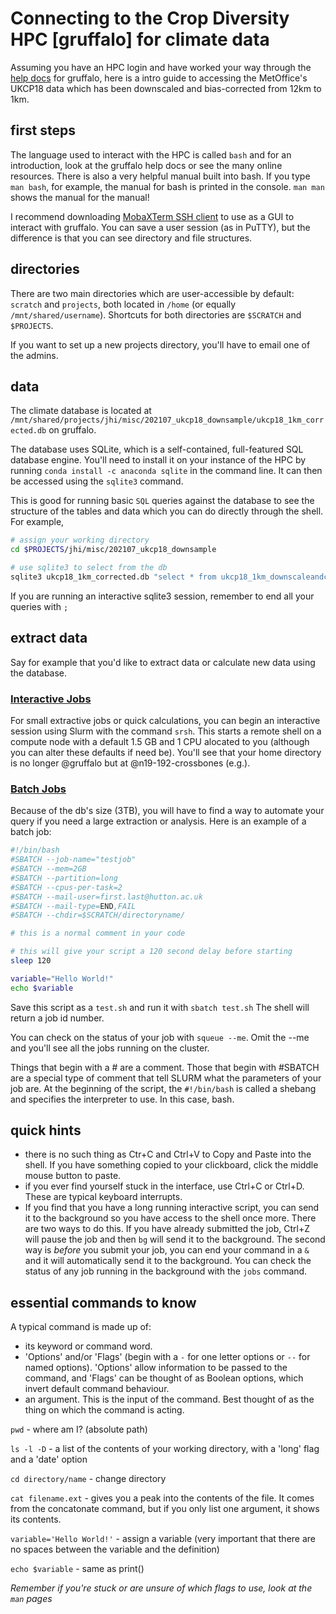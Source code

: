 # Connecting to the Crop Diversity HPC [gruffalo] for climate data 

Assuming you have an HPC login and have worked your way through the [help docs](https://help.cropdiversity.ac.uk) for gruffalo, here is a intro guide to accessing the MetOffice's UKCP18 data which has been downscaled and bias-corrected from 12km to 1km.


## first steps
The language used to interact with the HPC is called ```bash``` and for an introduction, look at the gruffalo help docs or see the many online resources. There is also a very helpful manual built into bash. If you type ```man bash```, for example, the manual for bash is printed in the console. ```man man``` shows the manual for the manual!

I recommend downloading [MobaXTerm SSH client](https://mobaxterm.mobatek.net/) to use as a GUI to interact with gruffalo. You can save a user session (as in PuTTY), but the difference is that you can see directory and file structures.


## directories 
There are two main directories which are user-accessible by default: ```scratch``` and ```projects```, both located in ```/home``` (or equally ```/mnt/shared/username```). Shortcuts for both directories are ```$SCRATCH``` and ```$PROJECTS```.

If you want to set up a new projects directory, you'll have to email one of the admins.


## data
The climate database is located at ```/mnt/shared/projects/jhi/misc/202107_ukcp18_downsample/ukcp18_1km_corrected.db``` on gruffalo.

The database uses SQLite, which is a self-contained, full-featured SQL database engine. You'll need to install it on your instance of the HPC by running ```conda install -c anaconda sqlite``` in the command line. It can then be accessed using the ```sqlite3``` command.

This is good for running basic ```SQL``` queries against the database to see the structure of the tables and data which you can do directly through the shell. For example, 

```bash 
# assign your working directory
cd $PROJECTS/jhi/misc/202107_ukcp18_downsample

# use sqlite3 to select from the db
sqlite3 ukcp18_1km_corrected.db "select * from ukcp18_1km_downscaleandcorrect_uk where id_1km = 1 and year = 1981;"
```
If you are running an interactive sqlite3 session, remember to end all your queries with ```;```


## extract data 
Say for example that you'd like to extract data or calculate new data using the database. 


### [Interactive Jobs](https://help.cropdiversity.ac.uk/slurm-overview.html#interactive-jobs)

For small extractive jobs or quick calculations, you can begin an interactive session using Slurm with the command ```srsh```. This starts a remote shell on a compute node with a default 1.5 GB and 1 CPU alocated to you (although you can alter these defaults if need be). You'll see that your home directory is no longer @gruffalo but at @n19-192-crossbones (e.g.).


### [Batch Jobs](https://help.cropdiversity.ac.uk/slurm-overview.html#batch-jobs)

Because of the db's size (3TB), you will have to find a way to automate your query if you need a large extraction or analysis. Here is an example of a batch job:

```bash
#!/bin/bash 
#SBATCH --job-name="testjob"
#SBATCH --mem=2GB
#SBATCH --partition=long
#SBATCH --cpus-per-task=2
#SBATCH --mail-user=first.last@hutton.ac.uk
#SBATCH --mail-type=END,FAIL
#SBATCH --chdir=$SCRATCH/directoryname/

# this is a normal comment in your code

# this will give your script a 120 second delay before starting
sleep 120

variable="Hello World!"
echo $variable
```

Save this script as a ```test.sh``` and run it with ```sbatch test.sh```
The shell will return a job id number. 

You can check on the status of your job with ```squeue --me```. Omit the --me and you'll see all the jobs running on the cluster. 

Things that begin with a # are a comment. Those that begin with #SBATCH are a special type of comment that tell SLURM what the parameters of your job are. At the beginning of the script, the ```#!/bin/bash``` is called a shebang and specifies the interpreter to use. In this case, bash.


## quick hints 
* there is no such thing as Ctr+C and Ctrl+V to Copy and Paste into the shell. If you have something copied to your clickboard, click the middle mouse button to paste.
* if you ever find yourself stuck in the interface, use Ctrl+C or Ctrl+D. These are typical keyboard interrupts.
* If you find that you have a long running interactive script, you can send it to the background so you have access to the shell once more. There are two ways to do this. If you have already submitted the job, Ctrl+Z will pause the job and then ```bg``` will send it to the background. The second way is <i>before</i> you submit your job, you can end your command in a ```&``` and it will automatically send it to the background. You can check the status of any job running in the background with the ```jobs``` command.


## essential commands to know
A typical command is made up of: 
* its keyword or command word. 
* 'Options' and/or 'Flags' (begin with a ```-``` for one letter options or ```--``` for named options). 'Options' allow information to be passed to the command, and 'Flags' can be thought of as Boolean options, which invert default command behaviour.
* an argument. This is the input of the command. Best thought of as the thing on which the command is acting.

```pwd``` - where am I? (absolute path)

```ls -l -D``` - a list of the contents of your working directory, with a 'long' flag and a 'date' option

```cd directory/name``` - change directory 

```cat filename.ext``` - gives you a peak into the contents of the file. It comes from the concatonate command, but if you only list one argument, it shows its contents.

```variable='Hello World!'``` - assign a variable (very important that there are no spaces between the variable and the definition)

```echo $variable``` - same as print()

<i>Remember if you're stuck or are unsure of which flags to use, look at the ```man``` pages</i>

